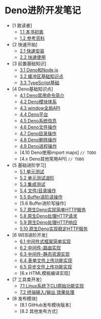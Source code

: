 # Deno进阶开发笔记

* [1 致读者]
    * [1.1 本书初衷](./note/chapter_01/01.md)
    * [1.2 参考资料](./note/chapter_01/02.md)
* [2 快速开始]
    * [2.1 快速安装](./note/chapter_02/install.md)
    * [2.2 快速使用](./note/chapter_02/start.md)
* [3 前置基础知识]
    * [3.1 Deno和Node.js](./note/chapter_03/nodejs_compare.md)
    * [3.2 缓冲区基础知识点](./note/chapter_03/buffer_info.md)
    * [3.3 TypeScript基础](./note/chapter_03/ts_basic.md)
* [4 Deno基础知识点]
    * [4.1 Deno常用命令简介](./note/chapter_04/deno_cmd.md)
    * [4.2 Deno模块体系](./note/chapter_04/deno_mod.md)
    * [4.3 window全局API](./note/chapter_04/deno_window_api.md)
    * [4.4 Deno平台](./note/chapter_04/deno_api_platform.md)
    * [4.5 Deno系统信息](./note/chapter_04/deno_api_sys.md)
    * [4.6 Deno文件操作](./note/chapter_04/deno_api_fs.md)
    * [4.7 Deno目录操作](./note/chapter_04/deno_api_dir.md)
    * [4.8 Deno删除操作](./note/chapter_04/deno_api_del.md)
    * [4.9 Deno进程操作](./note/chapter_04/deno_api_process.md)
    * [4.10 Deno使用import maps] `// TODO`
    * [4.x Deno其他常用API] `// TODO`
* [5 基础进阶学习]
    * [5.1 单元测试](./note/chapter_05/testing.md)
    * [5.2 单元测试进阶](./note/chapter_05/testing_unit.md)
    * [5.3 集成测试](./note/chapter_05/testing_integrate.md)
    * [5.4 文件/目录操作](./note/chapter_05/fs_dir.md)
    * [5.5 Buffer进阶读操作](./note/chapter_05/buffer_reader.md)
    * [5.6 Buffer进阶写操作]
    * [5.7 原生Deno实现简单HTTP服务](./note/chapter_05/http_simple.md)
    * [5.8 原生Deno处理HTTP请求](./note/chapter_05/http_request.md)
    * [5.9 原生Deno处理HTTP响应](./note/chapter_05/http_response.md)
    * [5.10 原生Deno实现稳定HTTP服务](./note/chapter_05/http_stable.md)
* [6 WEB进阶开发]
    * [6.1 中间件式框架简单实现](./note/chapter_06/web_framework_middleware.md)
    * [6.2 中间件-路由实现](./note/chapter_06/web_framework_router.md)
    * [6.3 中间件-静态资源实现](./note/chapter_06/web_framework_static.md)
    * [6.4 表单文件上传功能实现](./note/chapter_06/web_upload.md)
    * [6.5 异步文件上传功能实现](./note/chapter_06/web_upload_async.md)
    * [6.x HTML模板编译实现]
* [7 工具类开发]
    * [7.1 Linux系统下CLI原始功能实现](./note/chapter_07/deno_cli.md)  
    * [7.2 终端输入/输出 效果处理](./note/chapter_07/deno_cmd.md) 
* [8 发布模块]
    * [8.1 GitHub发布模块版本]
    * [8.2 其他发布方式]